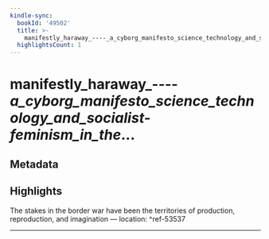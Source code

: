 ```yaml
---
kindle-sync:
  bookId: '49502'
  title: >-
    manifestly_haraway_----_a_cyborg_manifesto_science_technology_and_socialist-feminism_in_the_...
  highlightsCount: 1
---
```

# manifestly_haraway_----_a_cyborg_manifesto_science_technology_and_socialist-feminism_in_the_...
## Metadata


## Highlights
The stakes in the border war have been the territories of production, reproduction, and imagination — location: []() ^ref-53537

---
